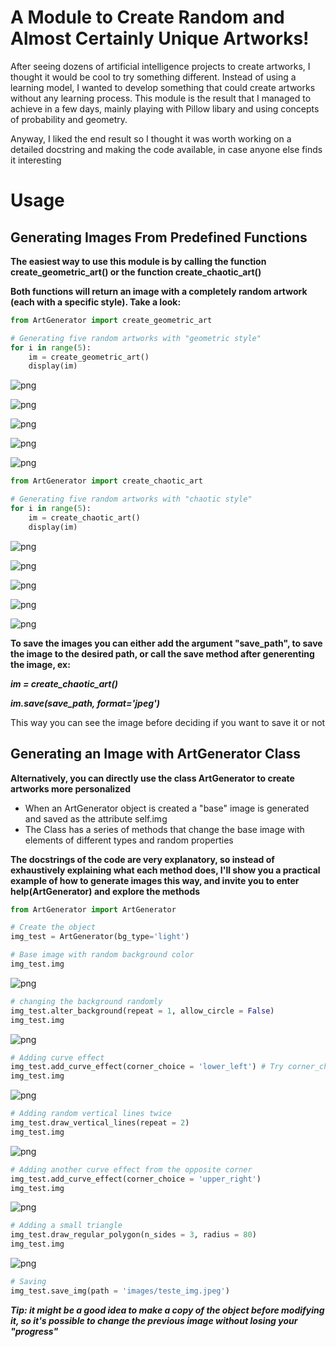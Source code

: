 # A Module to Create Random and Almost Certainly Unique Artworks!

After seeing dozens of artificial intelligence projects to create artworks, I thought it would be cool to try something different. Instead of using a learning model, I wanted to develop something that could create artworks without any learning process. This module is the result that I managed to achieve in a few days, mainly playing with Pillow libary and using concepts of probability and geometry.

Anyway, I liked the end result so I thought it was worth working on a detailed docstring and making the code available, in case anyone else finds it interesting

# Usage
## Generating Images From Predefined Functions

**The easiest way to use this module is by calling the function create_geometric_art() or the function create_chaotic_art()**

**Both functions will return an image with a completely random artwork (each with a specific style). Take a look:**


```python
from ArtGenerator import create_geometric_art

# Generating five random artworks with "geometric style"
for i in range(5):
    im = create_geometric_art()
    display(im)
```


    
![png](readme_files/output_3_0.png)
    



    
![png](readme_files/output_3_1.png)
    



    
![png](readme_files/output_3_2.png)
    



    
![png](readme_files/output_3_3.png)
    



    
![png](readme_files/output_3_4.png)
    



```python
from ArtGenerator import create_chaotic_art

# Generating five random artworks with "chaotic style"
for i in range(5):
    im = create_chaotic_art()
    display(im)
```


    
![png](readme_files/output_4_0.png)
    



    
![png](readme_files/output_4_1.png)
    



    
![png](readme_files/output_4_2.png)
    



    
![png](readme_files/output_4_3.png)
    



    
![png](readme_files/output_4_4.png)
    


**To save the images you can either add the argument "save_path", to save the image to the desired path, or call the save method after generenting the image, ex:**

***im = create_chaotic_art()***

***im.save(save_path, format='jpeg')***

This way you can see the image before deciding if you want to save it or not


## Generating an Image with ArtGenerator Class

**Alternatively, you can directly use the class ArtGenerator to create artworks more personalized**

+ When an ArtGenerator object is created a "base" image is generated and saved as the attribute self.img
+ The Class has a series of methods that change the base image with elements of different types and random properties

**The docstrings of the code are very explanatory, so instead of exhaustively explaining what each method does, I'll show you a practical example of how to generate images this way, and invite you to enter help(ArtGenerator) and explore the methods**



```python
from ArtGenerator import ArtGenerator

# Create the object
img_test = ArtGenerator(bg_type='light')
```


```python
# Base image with random background color
img_test.img
```




    
![png](readme_files/output_9_0.png)
    




```python
# changing the background randomly
img_test.alter_background(repeat = 1, allow_circle = False)
img_test.img
```




    
![png](readme_files/output_10_0.png)
    




```python
# Adding curve effect
img_test.add_curve_effect(corner_choice = 'lower_left') # Try corner_choice = 'middle' for a spiral effect
img_test.img
```




    
![png](readme_files/output_11_0.png)
    




```python
# Adding random vertical lines twice 
img_test.draw_vertical_lines(repeat = 2)
img_test.img
```




    
![png](readme_files/output_12_0.png)
    




```python
# Adding another curve effect from the opposite corner
img_test.add_curve_effect(corner_choice = 'upper_right') 
img_test.img
```




    
![png](readme_files/output_13_0.png)
    




```python
# Adding a small triangle
img_test.draw_regular_polygon(n_sides = 3, radius = 80) 
img_test.img
```




    
![png](readme_files/output_14_0.png)
    




```python
# Saving 
img_test.save_img(path = 'images/teste_img.jpeg')
```

***Tip: it might be a good idea to make a copy of the object before modifying it, so it's possible to change the previous image without losing your "progress"***
